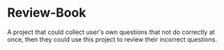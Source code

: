 # Review-Book
A project that could collect user's own questions that not do correctly at once, then they could use this project to review their incorrect questions.

